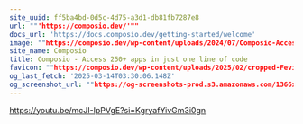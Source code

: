 ```yaml
---
site_uuid: ff5ba4bd-0d5c-4d75-a3d1-db81fb7287e8
url: ""'https://composio.dev/'""
docs_url: 'https://docs.composio.dev/getting-started/welcome'
image: ""https://composio.dev/wp-content/uploads/2024/07/Composio-Access-150-tools-in-just-one-line-of-code-1.webp""
site_name: Composio
title: Composio - Access 250+ apps in just one line of code
favicon: ""https://composio.dev/wp-content/uploads/2025/02/cropped-Fevicon-composio-1-192x192.png""
og_last_fetch: '2025-03-14T03:30:06.148Z'
og_screenshot_url: ""https://og-screenshots-prod.s3.amazonaws.com/1366x768/80/false/09d81313c033e74bb4615ce0f4a10c23d61640f1f18bfab0e95539cd0f6090b1.jpeg""
---
```


https://youtu.be/mcJI-IpPVgE?si=KgryafYivGm3i0gn
